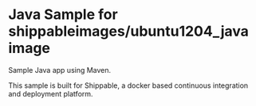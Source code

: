 Java Sample for shippableimages/ubuntu1204_java image
================

Sample Java app using Maven.

This sample is built for Shippable, a docker based continuous integration and deployment platform.

